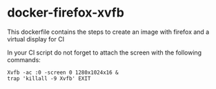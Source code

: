 # docker-firefox-xvfb
This dockerfile contains the steps to create an image with firefox and a virtual display for CI

In your CI script do not forget to attach the screen with the following commands:

~~~~
Xvfb -ac :0 -screen 0 1280x1024x16 &
trap 'killall -9 Xvfb' EXIT
~~~~